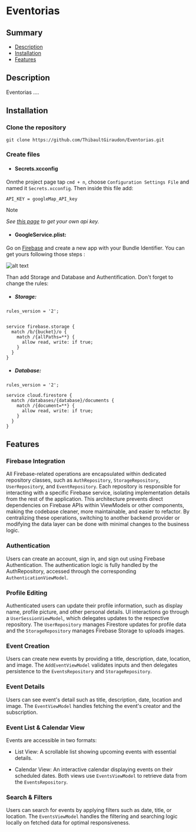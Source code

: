 # Eventorias

## Summary

* [Description](#description)
* [Installation](#installation)
* [Features](#features)

## Description
Eventorias ....

## Installation

### Clone the repository
```shell
git clone https://github.com/ThibaultGiraudon/Eventorias.git
```

### Create files

- #### Secrets.xcconfig
Onnthe project page tap `cmd + n`, choose `Configuration Settings File` and named it `Secrets.xcconfig`.
Then inside this file add:
```
API_KEY = googleMap_API_key
```
> [!NOTE]
> *See [this page](https://developers.google.com/maps/documentation/maps-static/get-api-key?hl=fr&setupProd=prerequisites) to get your own api key.*

 - #### GoogleService.plist:
Go on [Firebase](https://console.firebase.google.com/) and create a new app with your Bundle Identifier.
You can get yours following those steps :

![alt text](assets/Bundle-Id.png)

Than add Storage and Database and Authentification. Don't forget to change the rules:

- ##### Storage:
```
rules_version = '2';


service firebase.storage {
  match /b/{bucket}/o {
    match /{allPaths=**} {
      allow read, write: if true;
    }
  }
}
```

- ##### Database:
```
rules_version = '2';

service cloud.firestore {
  match /databases/{database}/documents {
    match /{document=**} {
      allow read, write: if true;
    }
  }
}
```

## Features

### Firebase Integration 
All Firebase-related operations are encapsulated within dedicated repository classes, such as `AuthRepository`, `StorageRepository`, `UserRepositor`y, and `EventRepository`.
Each repository is responsible for interacting with a specific Firebase service, isolating implementation details from the rest of the application.
This architecture prevents direct dependencies on Firebase APIs within ViewModels or other components, making the codebase cleaner, more maintainable, and easier to refactor.
By centralizing these operations, switching to another backend provider or modifying the data layer can be done with minimal changes to the business logic.

### Authentication
Users can create an account, sign in, and sign out using Firebase Authentication.
The authentication logic is fully handled by the AuthRepository, accessed through the corresponding `AuthenticationViewModel`.

### Profile Editing
Authenticated users can update their profile information, such as display name, profile picture, and other personal details.
UI interactions go through a `UserSessionViewModel`, which delegates updates to the respective repository.
The `UserRepository` manages Firestore updates for profile data and the `StorageRepository` manages Firebase Storage to uploads images.

### Event Creation
Users can create new events by providing a title, description, date, location, and image.
The `AddEventViewModel` validates inputs and then delegates persistence to the `EventsRepository` and `StorageRepository`.

### Event Details
Users can see event's detail such as title, description, date, location and image.
The `EventViewModel` handles fetching the event's creator and the subscription.

### Event List & Calendar View
Events are accessible in two formats:

- List View: A scrollable list showing upcoming events with essential details.

- Calendar View: An interactive calendar displaying events on their scheduled dates.
Both views use `EventsViewModel` to retrieve data from the `EventsRepository`.

### Search & Filters
Users can search for events by applying filters such as date, title, or location.
The `EventsViewModel` handles the filtering and searching logic locally on fetched data for optimal responsiveness.

